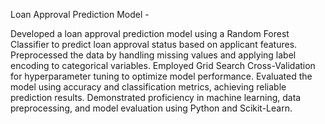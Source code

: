 Loan Approval Prediction Model -

Developed a loan approval prediction model using a Random Forest Classifier to predict loan approval status based on applicant features. 
Preprocessed the data by handling missing values and applying label encoding to categorical variables. 
Employed Grid Search Cross-Validation for hyperparameter tuning to optimize model performance.
Evaluated the model using accuracy and classification metrics, achieving reliable prediction results. 
Demonstrated proficiency in machine learning, data preprocessing, and model evaluation using Python and Scikit-Learn.
